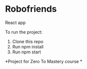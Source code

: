 # Robofriends
React app

To run the project:

1. Clone this repo
2. Run npm install
3. Run npm start

*Project for Zero To Mastery course *
